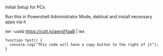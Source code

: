 Initial Setup for PCs

Run this in Powershell Administrator Mode, debloat and install necessary apps via it

iwr -useb https://cutt.ly/awydYaaB | iex

```
function test() {
  console.log("This code will have a copy button to the right of it");
}
```
